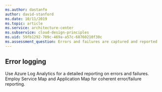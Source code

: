 ```yaml
---
ms.author: dastanfo
author: david-stanford
ms.date: 10/11/2019
ms.topic: article
ms.service: architecture-center
ms.subservice: cloud-design-principles
ms.uid: 59fb1292-709c-469a-a57c-68760210f30c
ms.assessment_question: Errors and failures are captured and reported
---
```

## Error logging


Use Azure Log Analytics for a detailed reporting on errors and failures. Employ Service Map and Application Map for coherent error/failure reporting.